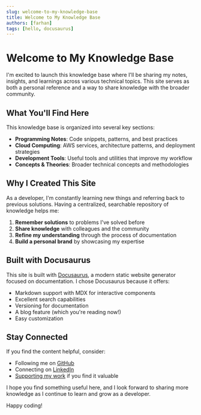 ```yaml
---
slug: welcome-to-my-knowledge-base
title: Welcome to My Knowledge Base
authors: [farhan]
tags: [hello, docusaurus]
---
```


# Welcome to My Knowledge Base

I'm excited to launch this knowledge base where I'll be sharing my notes, insights, and learnings across various technical topics. This site serves as both a personal reference and a way to share knowledge with the broader community.

<!-- truncate -->

## What You'll Find Here

This knowledge base is organized into several key sections:

- **Programming Notes**: Code snippets, patterns, and best practices
- **Cloud Computing**: AWS services, architecture patterns, and deployment strategies
- **Development Tools**: Useful tools and utilities that improve my workflow
- **Concepts & Theories**: Broader technical concepts and methodologies

## Why I Created This Site

As a developer, I'm constantly learning new things and referring back to previous solutions. Having a centralized, searchable repository of knowledge helps me:

1. **Remember solutions** to problems I've solved before
2. **Share knowledge** with colleagues and the community
3. **Refine my understanding** through the process of documentation
4. **Build a personal brand** by showcasing my expertise

## Built with Docusaurus

This site is built with [Docusaurus](https://docusaurus.io/), a modern static website generator focused on documentation. I chose Docusaurus because it offers:

- Markdown support with MDX for interactive components
- Excellent search capabilities
- Versioning for documentation
- A blog feature (which you're reading now!)
- Easy customization

## Stay Connected

If you find the content helpful, consider:

- Following me on [GitHub](https://github.com/itsfarhan)
- Connecting on [LinkedIn](https://linkedin.com/in/itsfarhan)
- [Supporting my work](https://ko-fi.com/itsfarhan) if you find it valuable

I hope you find something useful here, and I look forward to sharing more knowledge as I continue to learn and grow as a developer.

Happy coding!
